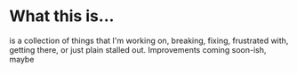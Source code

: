 # What this is...

is a collection of things that I'm working on, breaking, fixing, frustrated with, getting there, or just plain stalled out. Improvements coming soon-ish, maybe
